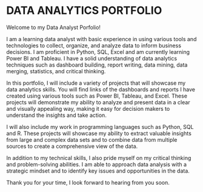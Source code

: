 # DATA ANALYTICS PORTFOLIO

Welcome to my Data Analyst Porfolio!

I am a learning data analyst with basic experience in using various tools and technologies to collect, organize, and analyze data to inform business decisions. I am proficient in Python, SQL, Excel and am currently learning Power BI and Tableau. I have a solid understanding of data analytics techniques such as dashboard building, report writing, data mining, data merging, statistics, and critical thinking.

In this portfolio, I will include a variety of projects that will showcase my data analytics skills. You will find links of the dashboards and reports I have created using various tools such as Power BI, Tableau, and Excel. These projects will demonstrate my ability to analyze and present data in a clear and visually appealing way, making it easy for decision makers to understand the insights and take action.

I will also include my work in programming languages such as Python, SQL and R. These projects will showcase my ability to extract valuable insights from large and complex data sets and to combine data from multiple sources to create a comprehensive view of the data.

In addition to my technical skills, I also pride myself on my critical thinking and problem-solving abilities. I am able to approach data analysis with a strategic mindset and to identify key issues and opportunities in the data.

Thank you for your time, I look forward to hearing from you soon.
